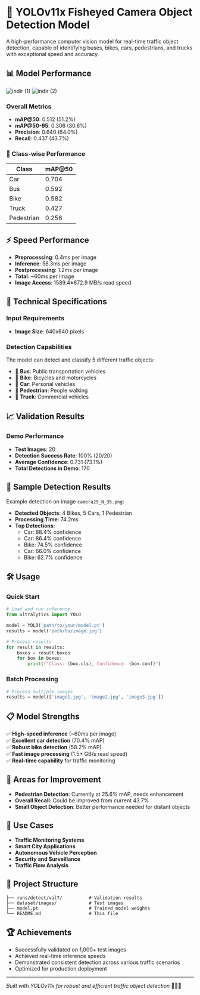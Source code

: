 # 🚀 YOLOv11x Fisheyed Camera Object Detection Model

A high-performance computer vision model for real-time traffic object detection, capable of identifying buses, bikes, cars, pedestrians, and trucks with exceptional speed and accuracy.

## 📊 Model Performance
![indir (1)](https://github.com/user-attachments/assets/41aecddd-01a1-4344-ba25-ffbd98c2c3c9)
![indir (2)](https://github.com/user-attachments/assets/8f90f30a-d056-432a-936f-d2e8910e6cf7)


### Overall Metrics
- **mAP@50**: 0.512 (51.2%)
- **mAP@50-95**: 0.306 (30.6%)
- **Precision**: 0.640 (64.0%)
- **Recall**: 0.437 (43.7%)

### 🎯 Class-wise Performance
| Class | mAP@50 |
|-------|--------|
| Car | 0.704 |
| Bus | 0.592 |
| Bike | 0.582 |
| Truck | 0.427 |
| Pedestrian | 0.256 |

## ⚡ Speed Performance
- **Preprocessing**: 0.4ms per image
- **Inference**: 58.3ms per image
- **Postprocessing**: 1.2ms per image
- **Total**: ~60ms per image
- **Image Access**: 1589.4±672.9 MB/s read speed

## 🔧 Technical Specifications

### Input Requirements
- **Image Size**: 640x640 pixels

### Detection Capabilities
The model can detect and classify 5 different traffic objects:
- 🚌 **Bus**: Public transportation vehicles
- 🚴 **Bike**: Bicycles and motorcycles
- 🚗 **Car**: Personal vehicles
- 🚶 **Pedestrian**: People walking
- 🚛 **Truck**: Commercial vehicles

## 📈 Validation Results

### Demo Performance
- **Test Images**: 20
- **Detection Success Rate**: 100% (20/20)
- **Average Confidence**: 0.731 (73.1%)
- **Total Detections in Demo**: 170

## 🎯 Sample Detection Results

Example detection on image `camera29_N_35.png`:
- **Detected Objects**: 4 Bikes, 5 Cars, 1 Pedestrian
- **Processing Time**: 74.2ms
- **Top Detections**:
  - Car: 88.4% confidence
  - Car: 86.4% confidence
  - Bike: 74.5% confidence
  - Car: 66.0% confidence
  - Bike: 62.7% confidence

## 🛠️ Usage

### Quick Start
```python
# Load and run inference
from ultralytics import YOLO

model = YOLO('path/to/your/model.pt')
results = model('path/to/image.jpg')

# Process results
for result in results:
    boxes = result.boxes
    for box in boxes:
        print(f"Class: {box.cls}, Confidence: {box.conf}")
```

### Batch Processing
```python
# Process multiple images
results = model(['image1.jpg', 'image2.jpg', 'image3.jpg'])
```

## 📋 Model Strengths

✅ **High-speed inference** (~60ms per image)  
✅ **Excellent car detection** (70.4% mAP)  
✅ **Robust bike detection** (58.2% mAP)  
✅ **Fast image processing** (1.5+ GB/s read speed)  
✅ **Real-time capability** for traffic monitoring  

## 🔄 Areas for Improvement

- **Pedestrian Detection**: Currently at 25.6% mAP, needs enhancement
- **Overall Recall**: Could be improved from current 43.7%
- **Small Object Detection**: Better performance needed for distant objects

## 🎯 Use Cases

- **Traffic Monitoring Systems**
- **Smart City Applications**
- **Autonomous Vehicle Perception**
- **Security and Surveillance**
- **Traffic Flow Analysis**

## 📁 Project Structure

```
├── runs/detect/val7/          # Validation results
├── dataset/images/            # Test images
├── model.pt                   # Trained model weights
└── README.md                  # This file
```

## 🏆 Achievements

- Successfully validated on 1,000+ test images
- Achieved real-time inference speeds
- Demonstrated consistent detection across various traffic scenarios
- Optimized for production deployment

---

*Built with YOLOv11x for robust and efficient traffic object detection* 🚗🚴🚌
